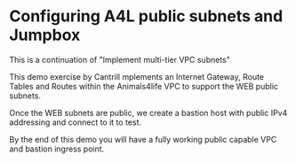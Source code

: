 # Configuring A4L public subnets and Jumpbox
This is a continuation of "Implement multi-tier VPC subnets"

This demo exercise by Cantrill mplements an Internet Gateway, Route Tables and Routes within the Animals4life VPC to support the WEB public subnets.

Once the WEB subnets are public, we create a bastion host with public IPv4 addressing and connect to it to test.

By the end of this demo you will have a fully working public capable VPC and bastion ingress point.



